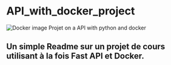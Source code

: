 # API_with_docker_project
![Docker image](https://www.docker.com/sites/default/files/d8/styles/role_icon/public/2019-07/horizontal-logo-monochromatic-white.png)
Projet on a API with python and docker

## Un simple Readme sur un projet de cours utilisant à la fois Fast API et Docker.

